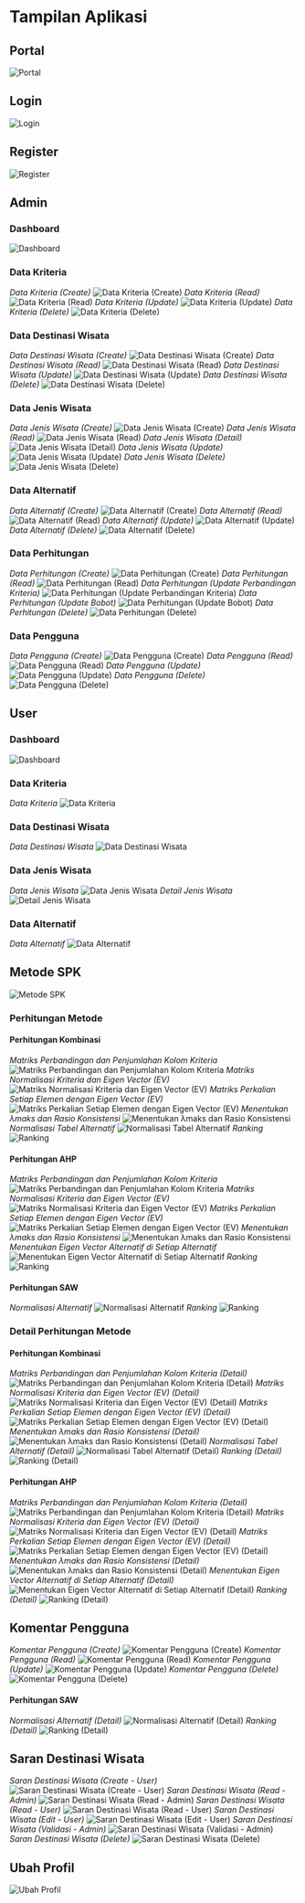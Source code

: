 # Tampilan Aplikasi

## Portal

![Portal](/screenshoot/Portal.png)

## Login

![Login](/screenshoot/Login.png)

## Register

![Register](/screenshoot/Register.png)

## Admin

### Dashboard

![Dashboard](/screenshoot/Admin%20-%20Dashboard.png)

### Data Kriteria

_Data Kriteria (Create)_
![Data Kriteria (Create)](</screenshoot/Admin%20-%20Data%20Kriteria%20(Create).png>)
_Data Kriteria (Read)_
![Data Kriteria (Read)](</screenshoot/Admin%20-%20Data%20Kriteria%20(Read).png>)
_Data Kriteria (Update)_
![Data Kriteria (Update)](</screenshoot/Admin%20-%20Data%20Kriteria%20(Update).png>)
_Data Kriteria (Delete)_
![Data Kriteria (Delete)](</screenshoot/Admin%20-%20Data%20Kriteria%20(Delete).png>)

### Data Destinasi Wisata

_Data Destinasi Wisata (Create)_
![Data Destinasi Wisata (Create)](</screenshoot/Admin%20-%20Data%20Destinasi%20Wisata%20(Create).png>)
_Data Destinasi Wisata (Read)_
![Data Destinasi Wisata (Read)](</screenshoot/Admin%20-%20Data%20Destinasi%20Wisata%20(Read).png>)
_Data Destinasi Wisata (Update)_
![Data Destinasi Wisata (Update)](</screenshoot/Admin%20-%20Data%20Destinasi%20Wisata%20(Update).png>)
_Data Destinasi Wisata (Delete)_
![Data Destinasi Wisata (Delete)](</screenshoot/Admin%20-%20Data%20Destinasi%20Wisata%20(Delete).png>)

### Data Jenis Wisata

_Data Jenis Wisata (Create)_
![Data Jenis Wisata (Create)](</screenshoot/Admin%20-%20Data%20Jenis%20Wisata%20(Create).png>)
_Data Jenis Wisata (Read)_
![Data Jenis Wisata (Read)](</screenshoot/Admin%20-%20Data%20Jenis%20Wisata%20(Read).png>)
_Data Jenis Wisata (Detail)_
![Data Jenis Wisata (Detail)](</screenshoot/Admin%20-%20Data%20Jenis%20Wisata%20(Detail).png>)
_Data Jenis Wisata (Update)_
![Data Jenis Wisata (Update)](</screenshoot/Admin%20-%20Data%20Jenis%20Wisata%20(Update).png>)
_Data Jenis Wisata (Delete)_
![Data Jenis Wisata (Delete)](</screenshoot/Admin%20-%20Data%20Jenis%20Wisata%20(Delete).png>)

### Data Alternatif

_Data Alternatif (Create)_
![Data Alternatif (Create)](</screenshoot/Admin%20-%20Data%20Alternatif%20(Create).png>)
_Data Alternatif (Read)_
![Data Alternatif (Read)](</screenshoot/Admin%20-%20Data%20Alternatif%20(Read).png>)
_Data Alternatif (Update)_
![Data Alternatif (Update)](</screenshoot/Admin%20-%20Data%20Alternatif%20(Update).png>)
_Data Alternatif (Delete)_
![Data Alternatif (Delete)](</screenshoot/Admin%20-%20Data%20Alternatif%20(Delete).png>)

### Data Perhitungan

_Data Perhitungan (Create)_
![Data Perhitungan (Create)](</screenshoot/Admin%20-%20Data%20Perhitungan%20(Create).png>)
_Data Perhitungan (Read)_
![Data Perhitungan (Read)](</screenshoot/Admin%20-%20Data%20Perhitungan%20(Read).png>)
_Data Perhitungan (Update Perbandingan Kriteria)_
![Data Perhitungan (Update Perbandingan Kriteria)](</screenshoot/Admin%20-%20Data%20Perhitungan%20(Update%20Perbandingan%20Kriteria).png>)
_Data Perhitungan (Update Bobot)_
![Data Perhitungan (Update Bobot)](</screenshoot/Admin%20-%20Data%20Perhitungan%20(Update%20Bobot).png>)
_Data Perhitungan (Delete)_
![Data Perhitungan (Delete)](</screenshoot/Admin%20-%20Data%20Perhitungan%20(Delete).png>)

### Data Pengguna

_Data Pengguna (Create)_
![Data Pengguna (Create)](</screenshoot/Admin%20-%20Data%20Pengguna%20(Create).png>)
_Data Pengguna (Read)_
![Data Pengguna (Read)](</screenshoot/Admin%20-%20Data%20Pengguna%20(Read).png>)
_Data Pengguna (Update)_
![Data Pengguna (Update)](</screenshoot/Admin%20-%20Data%20Pengguna%20(Update).png>)
_Data Pengguna (Delete)_
![Data Pengguna (Delete)](</screenshoot/Admin%20-%20Data%20Pengguna%20(Delete).png>)

## User

### Dashboard

![Dashboard](/screenshoot/User%20-%20Dashboard.png)

### Data Kriteria

_Data Kriteria_
![Data Kriteria](/screenshoot/User%20-%20Data%20Kriteria.png)

### Data Destinasi Wisata

_Data Destinasi Wisata_
![Data Destinasi Wisata](/screenshoot/User%20-%20Data%20Destinasi%20Wisata.png)

### Data Jenis Wisata

_Data Jenis Wisata_
![Data Jenis Wisata](/screenshoot/User%20-%20Data%20Jenis%20Wisata.png)
_Detail Jenis Wisata_
![Detail Jenis Wisata](/screenshoot/User%20-%20Detail%20Jenis%20Wisata.png)

### Data Alternatif

_Data Alternatif_
![Data Alternatif](/screenshoot/User%20-%20Data%20Alternatif.png)

## Metode SPK

![Metode SPK](/screenshoot/Metode%20SPK.png)

### Perhitungan Metode

#### Perhitungan Kombinasi

_Matriks Perbandingan dan Penjumlahan Kolom Kriteria_
![Matriks Perbandingan dan Penjumlahan Kolom Kriteria](/screenshoot/Kombinasi%20-%20Matriks%20Perbandingan%20dan%20Penjumlahan%20Kolom%20Kriteria.png)
_Matriks Normalisasi Kriteria dan Eigen Vector (EV)_
![Matriks Normalisasi Kriteria dan Eigen Vector (EV)](</screenshoot/Kombinasi%20-%20Matriks%20Normalisasi%20Kriteria%20dan%20Eigen%20Vector%20(EV).png>)
_Matriks Perkalian Setiap Elemen dengan Eigen Vector (EV)_
![Matriks Perkalian Setiap Elemen dengan Eigen Vector (EV)](</screenshoot/Kombinasi%20-%20Matriks%20Perkalian%20Setiap%20Elemen%20dengan%20Eigen%20Vector%20(EV).png>)
_Menentukan λmaks dan Rasio Konsistensi_
![Menentukan λmaks dan Rasio Konsistensi](/screenshoot/Kombinasi%20-%20Menentukan%20λmaks%20dan%20Rasio%20Konsistensi.png)
_Normalisasi Tabel Alternatif_
![Normalisasi Tabel Alternatif](/screenshoot/Kombinasi%20-%20Normalisasi%20Tabel%20Alternatif.png)
_Ranking_
![Ranking](/screenshoot/Kombinasi%20-%20Ranking.png)

#### Perhitungan AHP

_Matriks Perbandingan dan Penjumlahan Kolom Kriteria_
![Matriks Perbandingan dan Penjumlahan Kolom Kriteria](/screenshoot/AHP%20-%20Matriks%20Perbandingan%20dan%20Penjumlahan%20Kolom%20Kriteria.png)
_Matriks Normalisasi Kriteria dan Eigen Vector (EV)_
![Matriks Normalisasi Kriteria dan Eigen Vector (EV)](</screenshoot/AHP%20-%20Matriks%20Normalisasi%20Kriteria%20dan%20Eigen%20Vector%20(EV).png>)
_Matriks Perkalian Setiap Elemen dengan Eigen Vector (EV)_
![Matriks Perkalian Setiap Elemen dengan Eigen Vector (EV)](</screenshoot/AHP%20-%20Matriks%20Perkalian%20Setiap%20Elemen%20dengan%20Eigen%20Vector%20(EV).png>)
_Menentukan λmaks dan Rasio Konsistensi_
![Menentukan λmaks dan Rasio Konsistensi](/screenshoot/AHP%20-%20Menentukan%20λmaks%20dan%20Rasio%20Konsistensi.png)
_Menentukan Eigen Vector Alternatif di Setiap Alternatif_
![Menentukan Eigen Vector Alternatif di Setiap Alternatif](/screenshoot/AHP%20-%20Menentukan%20Eigen%20Vector%20Alternatif%20di%20Setiap%20Alternatif.png)
_Ranking_
![Ranking](/screenshoot/AHP%20-%20Ranking.png)

#### Perhitungan SAW

_Normalisasi Alternatif_
![Normalisasi Alternatif](/screenshoot/SAW%20-%20Normalisasi%20Alternatif.png)
_Ranking_
![Ranking](/screenshoot/SAW%20-%20Ranking.png)

### Detail Perhitungan Metode

#### Perhitungan Kombinasi

_Matriks Perbandingan dan Penjumlahan Kolom Kriteria (Detail)_
![Matriks Perbandingan dan Penjumlahan Kolom Kriteria (Detail)](</screenshoot/Kombinasi%20-%20Matriks%20Perbandingan%20dan%20Penjumlahan%20Kolom%20Kriteria%20(Detail).png>)
_Matriks Normalisasi Kriteria dan Eigen Vector (EV) (Detail)_
![Matriks Normalisasi Kriteria dan Eigen Vector (EV) (Detail)](</screenshoot/Kombinasi%20-%20Matriks%20Normalisasi%20Kriteria%20dan%20Eigen%20Vector%20(EV)%20(Detail).png>)
_Matriks Perkalian Setiap Elemen dengan Eigen Vector (EV) (Detail)_
![Matriks Perkalian Setiap Elemen dengan Eigen Vector (EV) (Detail)](</screenshoot/Kombinasi%20-%20Matriks%20Perkalian%20Setiap%20Elemen%20dengan%20Eigen%20Vector%20(EV)%20(Detail).png>)
_Menentukan λmaks dan Rasio Konsistensi (Detail)_
![Menentukan λmaks dan Rasio Konsistensi (Detail)](</screenshoot/Kombinasi%20-%20Menentukan%20λmaks%20dan%20Rasio%20Konsistensi%20(Detail).png>)
_Normalisasi Tabel Alternatif (Detail)_
![Normalisasi Tabel Alternatif (Detail)](</screenshoot/Kombinasi%20-%20Normalisasi%20Tabel%20Alternatif%20(Detail).png>)
_Ranking (Detail)_
![Ranking (Detail)](</screenshoot/Kombinasi%20-%20Ranking%20(Detail).png>)

#### Perhitungan AHP

_Matriks Perbandingan dan Penjumlahan Kolom Kriteria (Detail)_
![Matriks Perbandingan dan Penjumlahan Kolom Kriteria (Detail)](</screenshoot/AHP%20-%20Matriks%20Perbandingan%20dan%20Penjumlahan%20Kolom%20Kriteria%20(Detail).png>)
_Matriks Normalisasi Kriteria dan Eigen Vector (EV) (Detail)_
![Matriks Normalisasi Kriteria dan Eigen Vector (EV) (Detail)](</screenshoot/AHP%20-%20Matriks%20Normalisasi%20Kriteria%20dan%20Eigen%20Vector%20(EV)%20(Detail).png>)
_Matriks Perkalian Setiap Elemen dengan Eigen Vector (EV) (Detail)_
![Matriks Perkalian Setiap Elemen dengan Eigen Vector (EV) (Detail)](</screenshoot/AHP%20-%20Matriks%20Perkalian%20Setiap%20Elemen%20dengan%20Eigen%20Vector%20(EV)%20(Detail).png>)
_Menentukan λmaks dan Rasio Konsistensi (Detail)_
![Menentukan λmaks dan Rasio Konsistensi (Detail)](</screenshoot/AHP%20-%20Menentukan%20λmaks%20dan%20Rasio%20Konsistensi%20(Detail).png>)
_Menentukan Eigen Vector Alternatif di Setiap Alternatif (Detail)_
![Menentukan Eigen Vector Alternatif di Setiap Alternatif (Detail)](</screenshoot/AHP%20-%20Menentukan%20Eigen%20Vector%20Alternatif%20di%20Setiap%20Alternatif%20(Detail).png>)
_Ranking (Detail)_
![Ranking (Detail)](</screenshoot/AHP%20-%20Ranking%20(Detail).png>)

## Komentar Pengguna

_Komentar Pengguna (Create)_
![Komentar Pengguna (Create)](</screenshoot/Komentar%20Pengguna%20(Create).png>)
_Komentar Pengguna (Read)_
![Komentar Pengguna (Read)](</screenshoot/Komentar%20Pengguna%20(Read).png>)
_Komentar Pengguna (Update)_
![Komentar Pengguna (Update)](</screenshoot/Komentar%20Pengguna%20(Update).png>)
_Komentar Pengguna (Delete)_
![Komentar Pengguna (Delete)](</screenshoot/Komentar%20Pengguna%20(Delete).png>)

#### Perhitungan SAW

_Normalisasi Alternatif (Detail)_
![Normalisasi Alternatif (Detail)](</screenshoot/SAW%20-%20Normalisasi%20Alternatif%20(Detail).png>)
_Ranking (Detail)_
![Ranking (Detail)](</screenshoot/SAW%20-%20Ranking%20(Detail).png>)

## Saran Destinasi Wisata

_Saran Destinasi Wisata (Create - User)_
![Saran Destinasi Wisata (Create - User)](</screenshoot/Saran%20Destinasi%20Wisata%20(Create%20-%20User).png>)
_Saran Destinasi Wisata (Read - Admin)_
![Saran Destinasi Wisata (Read - Admin)](</screenshoot/Saran%20Destinasi%20Wisata%20(Read%20-%20Admin).png>)
_Saran Destinasi Wisata (Read - User)_
![Saran Destinasi Wisata (Read - User)](</screenshoot/Saran%20Destinasi%20Wisata%20(Read%20-%20User).png>)
_Saran Destinasi Wisata (Edit - User)_
![Saran Destinasi Wisata (Edit - User)](</screenshoot/Saran%20Destinasi%20Wisata%20(Edit%20-%20User).png>)
_Saran Destinasi Wisata (Validasi - Admin)_
![Saran Destinasi Wisata (Validasi - Admin)](</screenshoot/Saran%20Destinasi%20Wisata%20(Validasi%20-%20Admin).png>)
_Saran Destinasi Wisata (Delete)_
![Saran Destinasi Wisata (Delete)](</screenshoot/Saran%20Destinasi%20Wisata%20(Delete).png>)

## Ubah Profil

![Ubah Profil](/screenshoot/Ubah%20Profil.png)
